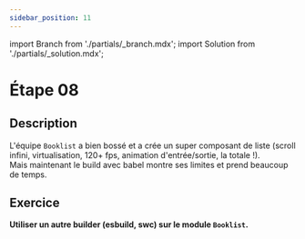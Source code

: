 ```yaml
---
sidebar_position: 11
---
```


import Branch from './partials/\_branch.mdx';
import Solution from './partials/\_solution.mdx';

# Étape 08

<Branch step="08" />

## Description

L'équipe `Booklist` a bien bossé et a crée un super composant de liste (scroll infini, virtualisation, 120+ fps, animation d'entrée/sortie, la totale !).  
Mais maintenant le build avec babel montre ses limites et prend beaucoup de temps.

## Exercice

**Utiliser un autre builder (esbuild, swc) sur le module `Booklist`.**

<Solution step="08" />
